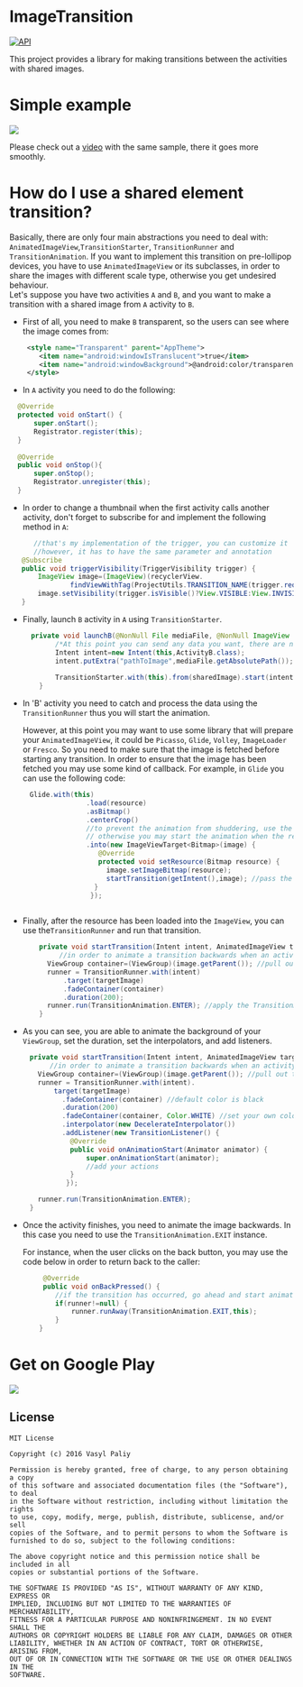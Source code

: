 # ImageTransition
[![API](https://img.shields.io/badge/API-12%2B-blue.svg?style=flat)](https://android-arsenal.com/api?level=12) 

This project provides a library for making transitions between the activities with shared images.

# Simple example #
![](https://github.com/vpaliyX/ImageTransition/blob/master/art/ezgif.com-video-to-gif%20(4).gif)

Please check out a [video](https://www.youtube.com/watch?v=ybzTDJHUrSo) with the same sample, there it goes more smoothly.

# How do I use a shared element transition? #
Basically, there are only four main abstractions you need to deal with: `AnimatedImageView`,`TransitionStarter`, `TransitionRunner` and `TransitionAnimation`. If you want to implement this transition on pre-lollipop devices, you have to use `AnimatedImageView` or its subclasses, in order to share the images with different scale type, otherwise you get undesired behaviour.<br>
  Let's suppose you have two activities `A` and `B`, and you want to make a transition with a shared image from `A` activity to `B`.
  
 * First of all, you need to make `B` transparent, so the users can see where the image comes from:
 
    ```xml
     <style name="Transparent" parent="AppTheme">
        <item name="android:windowIsTranslucent">true</item>
        <item name="android:windowBackground">@android:color/transparent</item>
     </style>
    ```
 * In `A` activity you need to do the following:

  ```java
    @Override
    protected void onStart() {
        super.onStart();
        Registrator.register(this);
    }
    
    @Override
    public void onStop(){
        super.onStop();
        Registrator.unregister(this);
    }
  ```
  
 * In order to change a thumbnail when the first activity calls another activity, don't forget to subscribe for and implement the following method in `A`:
 ```java
       //that's my implementation of the trigger, you can customize it
       //however, it has to have the same parameter and annotation
    @Subscribe
    public void triggerVisibility(TriggerVisibility trigger) {
        ImageView image=(ImageView)(recyclerView.
                findViewWithTag(ProjectUtils.TRANSITION_NAME(trigger.requestedPosition())));
        image.setVisibility(trigger.isVisible()?View.VISIBLE:View.INVISIBLE);
    }
 ```
 
 * Finally, launch `B` activity in `A` using `TransitionStarter`.

    ```java
      private void launchB(@NonNull File mediaFile, @NonNull ImageView sharedImage) {
            /*At this point you can send any data you want, there are no restrictions*/
            Intent intent=new Intent(this,ActivityB.class);
            intent.putExtra("pathToImage",mediaFile.getAbsolutePath());
        
            TransitionStarter.with(this).from(sharedImage).start(intent); //that's it!
        }
    ```
 
 
* In 'B' activity you need to catch and process the data using the `TransitionRunner` thus you will start the animation.
 
    However, at this point you may want to use some library that will prepare your `AnimatedImageView`, 
    it could be `Picasso`, `Glide`, `Volley`, `ImageLoader` or `Fresco`. So you need to make sure that the image is fetched before starting any transition. In order to ensure that the image has been 
     fetched you may use some kind of callback. For example, in `Glide` you can use the following code:
 ```java
      Glide.with(this)
                    .load(resource)
                    .asBitmap()
                    .centerCrop()
                    //to prevent the animation from shuddering, use the listener to track when the image is ready,
                    // otherwise you may start the animation when the resource hasn't been loaded yet
                    .into(new ImageViewTarget<Bitmap>(image) {
                       @Override
                       protected void setResource(Bitmap resource) {
                         image.setImageBitmap(resource);
                         startTransition(getIntent(),image); //pass the data and your image
                      }
                     });
                 
 ```
 
* Finally, after the resource has been loaded into the `ImageView`, you can use the`TransitionRunner` and run that transition.
 
  ```java
      private void startTransition(Intent intent, AnimatedImageView targetImage){
           //in order to animate a transition backwards when an activity finishes, save created instance as a global variable
        ViewGroup container=(ViewGroup)(image.getParent()); //pull out the container 
        runner = TransitionRunner.with(intent)
            .target(targetImage)
            .fadeContainer(container)
            .duration(200);
        runner.run(TransitionAnimation.ENTER); //apply the TransitionAnimation.ENTER in this case
      }
  ```
  
* As you can see, you are able to animate the background of your `ViewGroup`, set the duration, set the interpolators, and add listeners.
      
 ```java
      private void startTransition(Intent intent, AnimatedImageView targetImage){
           //in order to animate a transition backwards when an activity finishes, save created instance as a global variable
        ViewGroup container=(ViewGroup)(image.getParent()); //pull out the container 
        runner = TransitionRunner.with(intent).
            target(targetImage)
              .fadeContainer(container) //default color is black
              .duration(200)
              .fadeContainer(container, Color.WHITE) //set your own color
              .interpolator(new DecelerateInterpolator())
              .addListener(new TransitionListener() {
                @Override
                public void onAnimationStart(Animator animator) {
                    super.onAnimationStart(animator);
                    //add your actions
                }
               });

        runner.run(TransitionAnimation.ENTER);
      }
 ```
  
* Once the activity finishes, you need to animate the image backwards.
     In this case you need to use the `TransitionAnimation.EXIT` instance.
     
     For instance, when the user clicks on the back button, you may use the code below in order to return back to the caller:
    ```java
         @Override
         public void onBackPressed() {           
            //if the transition has occurred, go ahead and start animating the image backwards
            if(runner!=null) {
                runner.runAway(TransitionAnimation.EXIT,this);
            }
        }
   ```

# Get on Google Play #
<a href="https://play.google.com/store/apps/details?id=com.vasya.phototransition">
<img src="https://github.com/chrisbanes/PhotoView/blob/master/art/google-play-badge-small.png" />
</a>


## License ##

``````
MIT License

Copyright (c) 2016 Vasyl Paliy

Permission is hereby granted, free of charge, to any person obtaining a copy
of this software and associated documentation files (the "Software"), to deal
in the Software without restriction, including without limitation the rights
to use, copy, modify, merge, publish, distribute, sublicense, and/or sell
copies of the Software, and to permit persons to whom the Software is
furnished to do so, subject to the following conditions:

The above copyright notice and this permission notice shall be included in all
copies or substantial portions of the Software.

THE SOFTWARE IS PROVIDED "AS IS", WITHOUT WARRANTY OF ANY KIND, EXPRESS OR
IMPLIED, INCLUDING BUT NOT LIMITED TO THE WARRANTIES OF MERCHANTABILITY,
FITNESS FOR A PARTICULAR PURPOSE AND NONINFRINGEMENT. IN NO EVENT SHALL THE
AUTHORS OR COPYRIGHT HOLDERS BE LIABLE FOR ANY CLAIM, DAMAGES OR OTHER
LIABILITY, WHETHER IN AN ACTION OF CONTRACT, TORT OR OTHERWISE, ARISING FROM,
OUT OF OR IN CONNECTION WITH THE SOFTWARE OR THE USE OR OTHER DEALINGS IN THE
SOFTWARE.
``````

